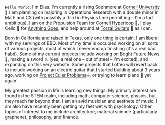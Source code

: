 <code class="red--text elevation-0">Hello World</code>, I'm Elias. I'm currently a rising Sophmore at [Cornell University](https://cornell.edu) :herb: ​I am planning on majoring in Operations Research with a double minor in Math and CS (with possibly a third in Physics time permitting – I'm a tad ambitious). I am on the Propulsion Team for [Cornell Hyperloop](https://hyperloop.cornell.edu/) :bullettrain_side:, I play Cello :violin: for [Anything Goes](https://www.cuanythinggoes.net/), and help around at [Torzal Guitars](https://www.torzalguitars.com "Torzal Homepage") :guitar: as I can. 

Born in California and raised in Texas, only one thing is certain. I am liberal with my servings of BBQ. Most of my time is occupied working on all sorts of various projects, most of which I never end up finishing (it's a real bad habit). Some of my current projects include working on [Bright Future News](https://BrightFuture.news/) :newspaper:, making a sword :crossed_swords: (yes, a real one – out of steel – I'm excited), and expanding on this very website. Some projects that I often will revert back to include working on an electric guitar that I started building about 3 years ago, working on [Project Euler Problems](https://ProjectEuler.net/):heavy_division_sign:, or trying to learn piano :musical_keyboard: yet again.

My greatest passion in life is learning new things. My primary interest are found in the STEM realm, including math, computer science, physics, but they reach far beyond that. I am an avid musician and aesthete of music, I am also have recently been getting my feet wet with psychology. Other topics of interest to me include architecture, material science (particularly graphene), philosophy, and finance.

<v-spacer><div></v-spacer>

<v-sparkline :smooth="16" :gradient="['#2B59C3', '#D56AA0']" gradient-direction="left" :value="[1,1,2,3,5,8,13,21,34,55,89,144]" line-width="2" height="30" auto-draw stroke-linecap="round"></v-sparkline><!--[1,2,4,8,16,32,64,128,256]-->